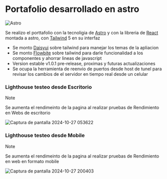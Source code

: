 # Portafolio desarrollado en astro

![Astro](https://astro.build/assets/press/astro-icon-light-gradient.svg)

Se realizo el porttafolio con la tecnoligia de [Astro](https://astro.build/) y con la libreria de [React](https://es.react.dev/) montada a astro, con [Tailwind](https://tailwindui.com/) 5 en su interfaz

- Se monto [Daisyui](https://daisyui.com/) sobre tailwind para manejar los temas de la apliacion
- Se monto [Flowbite](https://flowbite.com/) sobre tailwind para darle funcionalidad a los componentes y ahorrar lineas de javascript
- Version estable v1.0.1 pre-release, proximas y futuras actualizaciones
- Se ocupa la herramienta de reenvio de puertos desde host de tunel para revisar los cambios de el servidor en tiempo real desde un celular

### Lighthouse testeo desde Escritorio

> [!NOTE]
> Se aumenta el rendimeinto de la pagina al realizar pruebas de Rendimiento en Webs de escritorio

![Captura de pantalla 2024-10-27 053622](https://i.imgur.com/l9htu3c.png)

### Lighthouse testeo desde Mobile

> [!NOTE]
> Se aumenta el rendimeinto de la pagina al realizar pruebas de Rendimiento en web en formato mobile

![Captura de pantalla 2024-10-27 200403](https://i.imgur.com/5TjKipr.png)
